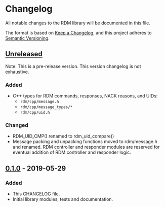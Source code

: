 # Changelog
All notable changes to the RDM library will be documented in this file.

The format is based on [Keep a Changelog](https://keepachangelog.com/en/1.0.0/),
and this project adheres to [Semantic Versioning](https://semver.org/spec/v2.0.0.html).

## [Unreleased]

Note: This is a pre-release version. This version changelog is not exhaustive.

### Added
- C++ types for RDM commands, responses, NACK reasons, and UIDs:
  + `rdm/cpp/message.h`
  + `rdm/cpp/message_types/*`
  + `rdm/cpp/uid.h`

### Changed
- RDM_UID_CMP() renamed to rdm_uid_compare()
- Message packing and unpacking functions moved to rdm/message.h and renamed. RDM controller and
  responder modules are reserved for eventual addition of RDM controller and responder logic.

## [0.1.0] - 2019-05-29
### Added
- This CHANGELOG file.
- Initial library modules, tests and documentation.

[Unreleased]: https://github.com/ETCLabs/RDM/compare/master...develop
[0.1.0]: https://github.com/ETCLabs/RDM/releases/tag/v0.1.0
